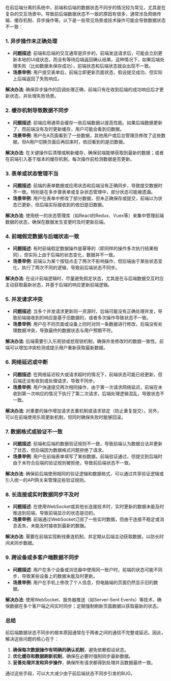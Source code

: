 在前后端分离的系统中，前端和后端的数据状态不同步的情况较为常见，尤其是在复杂的交互场景中。导致前后端数据状态不一致的原因有很多，通常涉及网络传输、缓存机制、异步操作等。以下是一些常见场景或技术操作可能会导致数据状态不一致：

### 1. **异步操作未正确处理**
   - **问题描述**: 前端和后端的交互通常是异步的，前端发送请求后，可能会立刻更新本地的UI或状态，而没有等待后端返回确认结果。这种情况下，如果后端处理失败（比如数据未保存成功），前端状态和后端状态就会出现不一致。
   - **场景举例**: 用户提交表单后，前端立即更新页面状态，假设提交成功，但实际上后端返回了失败响应。

   **解决办法**: 确保异步操作的回调处理正确，前端只有在收到后端的成功响应后才更新状态，并处理失败场景。

### 2. **缓存机制导致数据不同步**
   - **问题描述**: 前端应用通常会缓存一些后端数据以提高性能。如果后端数据更新了，而前端没有及时更新缓存，用户可能会看到旧数据。
   - **场景举例**: 用户在A页面看到了一些数据，其他用户或后台管理员修改了这些数据，但A用户切换页面后再回来时，依旧看到的是旧数据。

   **解决办法**: 在关键操作后清理或刷新缓存，确保前端能够获取到最新的数据；或者在前端引入基于版本的缓存机制，每次操作前检测数据是否更新。

### 3. **表单或状态管理不当**
   - **问题描述**: 前端的表单数据或应用状态和后端没有正确同步，导致提交数据时不一致。特别是在多步骤表单或复杂状态管理中，部分状态可能被遗漏。
   - **场景举例**: 用户在表单中修改了部分数据，但未正确保存或提交，前端以为状态已更新，但后端实际接收到的依旧是旧数据。

   **解决办法**: 使用统一的状态管理库（如React的Redux、Vuex等）来集中管理前端数据的状态，确保在数据发生变更时及时更新后端。

### 4. **前端假定数据与后端状态一致**
   - **问题描述**: 有时前端假定数据操作是幂等的（即同样的操作多次执行结果相同），但实际上由于后端的状态变化，数据并不一致。
   - **场景举例**: 前端认为某个按钮点击了两次不影响操作，但后端由于某些状态变化，执行了两次不同的逻辑，导致前后端状态不同步。

   **解决办法**: 在设计前端逻辑时，尽量避免假定状态，尤其是在与后端数据交互时应主动获取最新状态，并基于后端的响应更新前端逻辑。

### 5. **并发请求冲突**
   - **问题描述**: 当多个并发请求更新同一资源时，后端可能没有正确处理并发，导致前端接收到的响应是基于旧数据的，或者多次操作导致状态不一致。
   - **场景举例**: 用户在不同页面或设备上同时对同一条数据进行修改，后端没有处理数据冲突，导致最终的数据状态与用户预期不符。

   **解决办法**: 后端需要引入乐观锁或悲观锁机制，确保并发修改时的数据一致性。前端可以增加冲突检测或提示用户重新获取最新数据。

### 6. **网络延迟或中断**
   - **问题描述**: 在网络延迟较大或请求超时的情况下，前端状态可能已经更新，但后端还没有收到或处理请求，导致不同步。
   - **场景举例**: 用户快速提交两次相同操作，由于第一次请求网络延迟，前端在未收到第一次响应的情况下执行了第二次请求，后端处理逻辑混乱，导致状态不一致。

   **解决办法**: 对重要的操作增加请求去重机制或请求锁定（防止重复提交）。另外，可以在前端使用乐观更新机制，但同时确保失败时能够回滚。

### 7. **数据格式或验证不一致**
   - **问题描述**: 前端和后端的数据验证规则不一致，导致前端认为数据合法并更新了状态，但后端因为数据格式问题拒绝了请求。
   - **场景举例**: 用户在前端表单填写了某些数据，前端验证通过，但提交到后端时由于未符合后端的验证规则被拒绝，导致前后端状态不一致。

   **解决办法**: 确保前后端使用相同的验证逻辑和数据格式，可以通过共享验证逻辑或引入统一的API网关来管理这些验证规则。

### 8. **长连接或实时数据同步不及时**
   - **问题描述**: 在使用WebSocket或其他长连接技术时，实时更新的数据未能及时推送到前端，导致前端显示的状态是旧的。
   - **场景举例**: 前端通过WebSocket订阅了一些实时数据，但由于连接不稳定或消息丢失，未能及时接收到最新的数据。

   **解决办法**: 需要在前端实现断线重连机制，并定期从后端主动获取数据，以防长时间未同步数据。

### 9. **跨设备或多客户端数据不同步**
   - **问题描述**: 用户在多个设备或浏览器中使用同一账户时，前端的状态可能不同步，导致某些设备上的数据未能及时更新。
   - **场景举例**: 用户在手机上修改了个人信息，但电脑端的页面仍然显示旧的数据。

   **解决办法**: 使用WebSocket、服务器推送（如Server-Sent Events）等技术，确保数据在多个客户端之间实时同步；定期强制刷新页面数据以获取最新的状态。

### 总结
前后端数据状态不同步的根本原因通常在于两者之间的通信不完整或延迟。因此，解决这些问题的核心在于：
1. **确保每次数据操作有明确的确认机制**，避免依赖假设状态。
2. **优化缓存和数据刷新机制**，确保在必要时强制同步最新数据。
3. **妥善处理并发和异步操作**，确保所有请求都得到处理并且数据最终一致。

通过这些手段，可以大大减少由于前后端状态不同步引发的BUG。